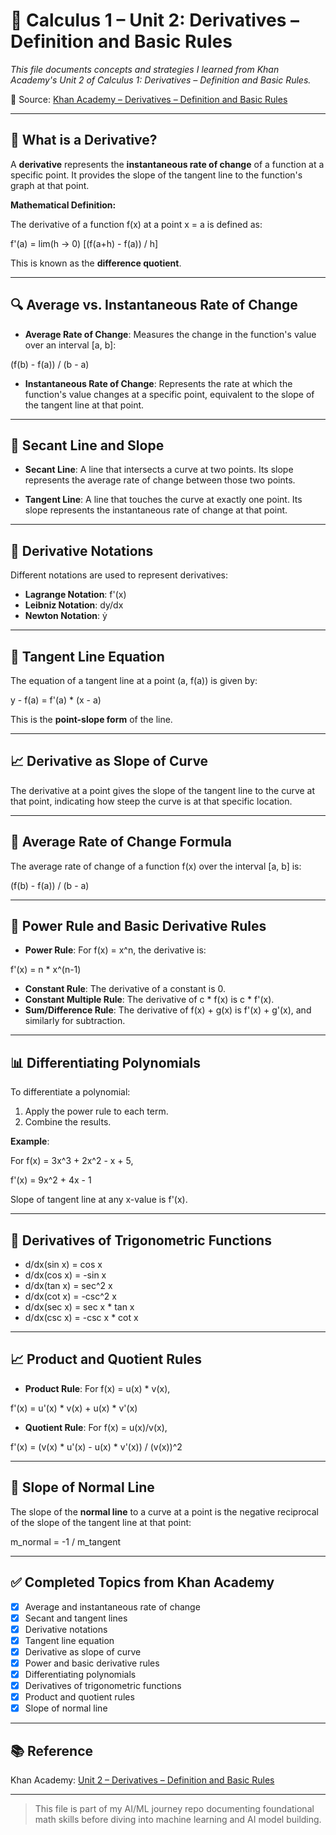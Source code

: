 # 📘 Calculus 1 – Unit 2: Derivatives – Definition and Basic Rules

*This file documents concepts and strategies I learned from Khan Academy's Unit 2 of Calculus 1: Derivatives – Definition and Basic Rules.*

🔗 Source: [Khan Academy – Derivatives – Definition and Basic Rules](https://www.khanacademy.org/math/calculus-1/cs1-derivatives-definition-and-basic-rules)

---

## 📌 What is a Derivative?

A **derivative** represents the **instantaneous rate of change** of a function at a specific point. It provides the slope of the tangent line to the function's graph at that point.

**Mathematical Definition:**

The derivative of a function f(x) at a point x = a is defined as:

f'(a) = lim(h → 0) \[(f(a+h) - f(a)) / h]

This is known as the **difference quotient**.

---

## 🔍 Average vs. Instantaneous Rate of Change

* **Average Rate of Change**: Measures the change in the function's value over an interval \[a, b]:

(f(b) - f(a)) / (b - a)

* **Instantaneous Rate of Change**: Represents the rate at which the function's value changes at a specific point, equivalent to the slope of the tangent line at that point.

---

## 📏 Secant Line and Slope

* **Secant Line**: A line that intersects a curve at two points. Its slope represents the average rate of change between those two points.

* **Tangent Line**: A line that touches the curve at exactly one point. Its slope represents the instantaneous rate of change at that point.

---

## 🧮 Derivative Notations

Different notations are used to represent derivatives:

* **Lagrange Notation**: f'(x)
* **Leibniz Notation**: dy/dx
* **Newton Notation**: ẏ

---

## 📐 Tangent Line Equation

The equation of a tangent line at a point (a, f(a)) is given by:

y - f(a) = f'(a) \* (x - a)

This is the **point-slope form** of the line.

---

## 📈 Derivative as Slope of Curve

The derivative at a point gives the slope of the tangent line to the curve at that point, indicating how steep the curve is at that specific location.

---

## 🔄 Average Rate of Change Formula

The average rate of change of a function f(x) over the interval \[a, b] is:

(f(b) - f(a)) / (b - a)

---

## 📘 Power Rule and Basic Derivative Rules

* **Power Rule**: For f(x) = x^n, the derivative is:

f'(x) = n \* x^(n-1)

* **Constant Rule**: The derivative of a constant is 0.
* **Constant Multiple Rule**: The derivative of c \* f(x) is c \* f'(x).
* **Sum/Difference Rule**: The derivative of f(x) + g(x) is f'(x) + g'(x), and similarly for subtraction.

---

## 📊 Differentiating Polynomials

To differentiate a polynomial:

1. Apply the power rule to each term.
2. Combine the results.

**Example**:

For f(x) = 3x^3 + 2x^2 - x + 5,

f'(x) = 9x^2 + 4x - 1

Slope of tangent line at any x-value is f'(x).

---

## 🔢 Derivatives of Trigonometric Functions

* d/dx(sin x) = cos x
* d/dx(cos x) = -sin x
* d/dx(tan x) = sec^2 x
* d/dx(cot x) = -csc^2 x
* d/dx(sec x) = sec x \* tan x
* d/dx(csc x) = -csc x \* cot x

---

## 📈 Product and Quotient Rules

* **Product Rule**: For f(x) = u(x) \* v(x),

f'(x) = u'(x) \* v(x) + u(x) \* v'(x)

* **Quotient Rule**: For f(x) = u(x)/v(x),

f'(x) = (v(x) \* u'(x) - u(x) \* v'(x)) / (v(x))^2

---

## 📐 Slope of Normal Line

The slope of the **normal line** to a curve at a point is the negative reciprocal of the slope of the tangent line at that point:

m\_normal = -1 / m\_tangent

---

## ✅ Completed Topics from Khan Academy

* [x] Average and instantaneous rate of change
* [x] Secant and tangent lines
* [x] Derivative notations
* [x] Tangent line equation
* [x] Derivative as slope of curve
* [x] Power and basic derivative rules
* [x] Differentiating polynomials
* [x] Derivatives of trigonometric functions
* [x] Product and quotient rules
* [x] Slope of normal line

---

## 📚 Reference

Khan Academy: [Unit 2 – Derivatives – Definition and Basic Rules](https://www.khanacademy.org/math/calculus-1/cs1-derivatives-definition-and-basic-rules)

---

> This file is part of my AI/ML journey repo documenting foundational math skills before diving into machine learning and AI model building.
